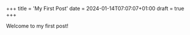 +++
title = 'My First Post'
date = 2024-01-14T07:07:07+01:00
draft = true
+++

Welcome to my first post!
